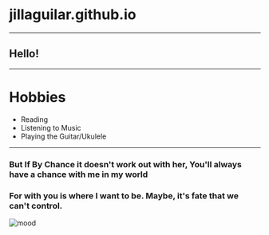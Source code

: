 # jillaguilar.github.io
---
## Hello!
---
# **Hobbies**
- Reading
- Listening to Music
- Playing the Guitar/Ukulele
---
### But If By Chance it doesn't work out with her, You'll always have a chance with me in my world
### For with you is where I want to be. Maybe, it's fate that we can't control.
![mood](https://i.pinimg.com/564x/39/e9/d4/39e9d4cc89b4a155ffe478ca968b75d3.jpg)
